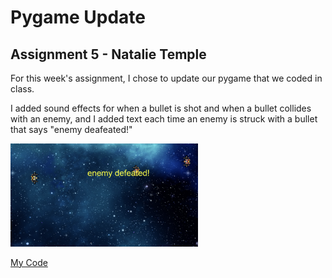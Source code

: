 # Pygame Update
## Assignment 5 - Natalie Temple
For this week's assignment, I chose to update our pygame that we coded in class.

I added sound effects for when a bullet is shot and when a bullet collides with an enemy, and I added text each time an enemy is struck with a bullet that says "enemy deafeated!"

<img src="game.png" width="300" alt="game screenshot.">


[My Code](main.py)